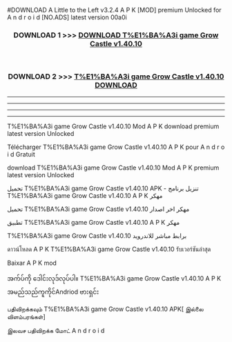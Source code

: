 #DOWNLOAD A Little to the Left v3.2.4 A P K [MOD] premium Unlocked for A n d r o i d [NO.ADS] latest version 00a0i 



<div align="center">

<h3>DOWNLOAD 1 >>> <a href="https://downloadmod1.web.app/?judul=T%E1%BA%A3i game Grow Castle v1.40.10">DOWNLOAD T%E1%BA%A3i game Grow Castle v1.40.10</a></h3><br>

<h3>DOWNLOAD 2 >>> <a href="https://downloadmod1.web.app/?judul=T%E1%BA%A3i game Grow Castle v1.40.10">T%E1%BA%A3i game Grow Castle v1.40.10 DOWNLOAD </a></h3>

</div>


----------------------------------------------------------

----------------------------------------------------------

----------------------------------------------------------

----------------------------------------------------------


T%E1%BA%A3i game Grow Castle v1.40.10 Mod A P K download premium latest version Unlocked

Télécharger T%E1%BA%A3i game Grow Castle v1.40.10 A P K pour A n d r o i d Gratuit

download T%E1%BA%A3i game Grow Castle v1.40.10 Mod A P K premium latest version Unlocked

تحميل T%E1%BA%A3i game Grow Castle v1.40.10 APK - تنزيل برنامج T%E1%BA%A3i game Grow Castle v1.40.10 A P K مهكر

تحميل T%E1%BA%A3i game Grow Castle v1.40.10 مهكر اخر اصدار

تطبيق T%E1%BA%A3i game Grow Castle v1.40.10 A P K مهكر

T%E1%BA%A3i game Grow Castle v1.40.10 برابط مباشر للاندرويد

ดาวน์โหลด A P K T%E1%BA%A3i game Grow Castle v1.40.10 รับเวอร์ชันล่าสุด

Baixar A P K mod

အက်ပ်ကို ဒေါင်းလုဒ်လုပ်ပါ။ T%E1%BA%A3i game Grow Castle v1.40.10 A P K အမည်သည်ကူကိုင်Andriod ဗားရှင်း

பதிவிறக்கவும் T%E1%BA%A3i game Grow Castle v1.40.10 APK[ இல்லை விளம்பரங்கள்] 
 
இலவச பதிவிறக்க மோட் A n d r o i d



